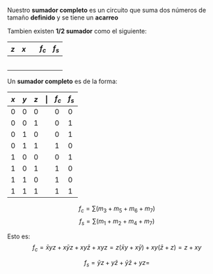 Nuestro **sumador completo** es un circuito que suma dos números de tamaño **definido** y se tiene un **acarreo**

Tambien existen **1/2 sumador** como el siguiente:

| $z$  | $x$ |     | $f_c$ | $f_s$ |
| ---- | --- | --- | ----- | ----- |
|      |     |     |       |       |
| <br> |     |     |       |       |
Un **sumador completo** es de la forma:

| $x$ | $y$ | $z$ | $\|$ | $f_c$ | $f_s$ |
| --- | --- | --- | ---- | ----- | ----- |
| 0   | 0   | 0   |      | 0     | 0     |
| 0   | 0   | 1   |      | 0     | 1     |
| 0   | 1   | 0   |      | 0     | 1     |
| 0   | 1   | 1   |      | 1     | 0     |
| 1   | 0   | 0   |      | 0     | 1     |
| 1   | 0   | 1   |      | 1     | 0     |
| 1   | 1   | 0   |      | 1     | 0     |
| 1   | 1   | 1   |      | 1     | 1     |
$$f_c=\sum(m_3+m_5+m_6+m_7)$$
$$f_s=\sum(m_1+m_2+m_4+m_7)$$

Esto es:
$$f_c=\bar{x}yz+x\bar{y}z+xy\bar{z}+xyz = z(\bar{x}y+x\bar{y})+xy(\bar{z}+z)=z+xy$$

$$f_s=\bar{y}z+y\bar{z}+\bar{y}\bar{z}+yz=$$